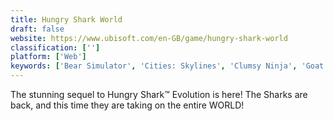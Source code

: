 ```yaml
---
title: Hungry Shark World
draft: false 
website: https://www.ubisoft.com/en-GB/game/hungry-shark-world
classification: ['']
platform: ['Web']
keywords: ['Bear Simulator', 'Cities: Skylines', 'Clumsy Ninja', 'Goat Simulator', 'Hungry Shark Evolution', 'Jaws Unleashed', 'Jetpack Joyride', 'Ride Equestrian Simulation', 'Shark Simulator', "Where's My Water?", 'Wolf Simulator']
---
```

The stunning sequel to Hungry Shark™ Evolution is here! 
The Sharks are back, and this time they are taking on the entire WORLD!